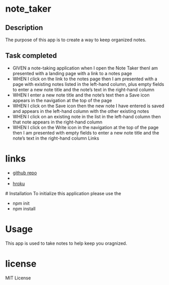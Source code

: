 # note_taker
## Description
The purpose of this app is to create a way to keep organized notes. 

## Task completed 
<ul>
<li>GIVEN a note-taking application when I open the Note Taker thenI am presented with a landing page with a link to a notes page </li>

<li> WHEN I click on the link to the notes page then I am presented with a page with existing notes listed in the left-hand column, plus empty fields to enter a new note title and the note’s text in the right-hand column </li>

<li> WHEN I enter a new note title and the note’s text then a Save icon appears in the navigation at the top of the page </li>

<li> WHEN I click on the Save icon then the new note I have entered is saved and appears in the left-hand column with the other existing notes </li>

<li> WHEN I click on an existing note in the list in the left-hand column then that note appears in the right-hand column </li>

<li> WHEN I click on the Write icon in the navigation at the top of the page then I am presented with empty fields to enter a new note title and the note’s text in the right-hand column
Links </li> 
</ul> 

# links 
<ul>
<li> <a href="https://github.com/megwatson88/note_taker"> github repo </a> <li>
<li><a href="https://notetakerwatson.herokuapp.com/"> hroku </a></li>
</ul>
# Installation 
To initialize this application please use the 
<ul>
<li> npm init  </li>
<li> npm install </li>
</ul>

# Usage 
This app is used to take notes to help keep you oragnized. 

# license 
MIT License